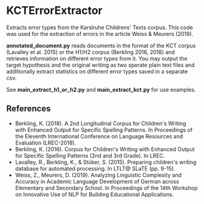 # KCTErrorExtractor
Extracts error types from the Karslruhe Childrens' Texts corpus. This code was used for the extraction of errors in the article Weiss & Meurers (2019).

**annotated_document.py** reads documents in the format of the KCT corpus (Lavalley et al. 2015) or the H1/H2 corpus (Berkling 2016, 2018) and retrieves information on different error types from it. You may output the target hypothesis and the original writing as two sperate plain text files and additionally extract statistics on different error types saved in a separate csv.

See **main_extract_h1_or_h2.py** and **main_extract_kct.py** for use examples.

## References

* Berkling, K. (2018). A 2nd Longitudinal Corpus for Children's Writing with Enhanced Output for Specific Spelling Patterns. In Proceedings of the Eleventh International Conference on Language Resources and Evaluation (LREC-2018).
* Berkling, K. (2016). Corpus for Children's Writing with Enhanced Output for Specific Spelling Patterns (2nd and 3rd Grade). In LREC.
* Lavalley, R., Berkling, K., & Stüker, S. (2015). Preparing children's writing database for automated processing. In LTLT@ SLaTE (pp. 9-15).
* Weiss, Z., Meurers, D. (2019). Analyzing Linguistic Complexity and Accuracy in Academic Language
Development of German across Elementary and Secondary School. In Proceedings of the 14th Workshop on Innovative Use of NLP for Building Educational Applications.
